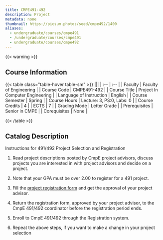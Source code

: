 ```yaml
---
title: CMPE491-492
description: Project
metadata: none
thumbnail: https://picsum.photos/seed/cmpe492/1400
aliases:
  - undergraduate/courses/cmpe491
  - /undergraduate/courses/cmpe491
  - undergraduate/courses/cmpe492
---
```

{{< warning >}}
## Course Information

<!-- prettier-ignore-start -->
{{< table class="table-hover table-sm" >}}
|||
| :-- | :-- |
| Faculty | Faculty of Engineering |
| Course Code | CMPE491-492 |
| Course Title | Project In Computer Engineering |
| Language of Instruction | English |
| Course Semester | Spring |
| Course Hours | Lecture: 3, PS:0, Labs: 0 |
| Course Credits | 4 |
| ECTS | 7 |
| Grading Mode | Letter Grade |
| Prerequisites | Senior in CMPE |
| Corequisites | None |

{{< /table >}}
<!-- prettier-ignore-end -->


## Catalog Description

Instructions for 491/492 Project Selection and Registration

1.    Read project descriptions posted by CmpE project advisors, discuss projects you are interested in with project advisors and decide on a project.

2.    Note that your GPA must be over 2.00 to register for a 491 project.    

3.    Fill the [project registration form](https://www.cmpe.boun.edu.tr/sites/default/files/cmpe-491-492-registrationform.doc) and get the approval of your project advisor.    

4.    Return the registration form, approved by your project advisor, to the CmpE 491/492 coordinator before the registration period ends.

5.    Enroll to CmpE 491/492 through the Registration system.    

6.    Repeat the above steps, if you want to make a change in your project selection

